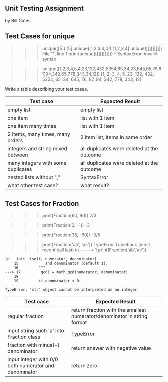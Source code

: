 ## Unit Testing Assignment

by Bill Gates.


## Test Cases for unique

>>> unique([5])
    [5]
>>> unique([1,2,3,3,4])
    [1,2,3,4]
>>> unique([[][][]]])
    File "", line 1
    print(unique([[][][]]]))
                     ^
SyntaxError: invalid syntax

>>> unique([1,2,3,4,5,4,23,132,432,5354,65,34,23,645,65,76,87,94,342,65,778,343,34,12])
    [1, 2, 3, 4, 5, 23, 132, 432, 5354, 65, 34, 645, 76, 87, 94, 342, 778, 343, 12]

Write a table describing your test cases.

| Test case              |  Expected Result    |
|------------------------|---------------------|
| empty list             |  empty list         |
| one item               |  list with 1 item   |
| one item many times    |  list with 1 item   |
| 2 items, many times, many orders | 2 item list, items in same order  |
| integers and string mixed between |  all duplicates were deleted at the outcome       |
| many integers with some duplicates  | all duplicates were deleted at the outcome   |
| nested lists without "," |  SyntaxError      |
| what other test case?  |  what result?       |


## Test Cases for Fraction

>>> print(Fraction(60, 90))
    2/3

>>> print(Fraction(3, -1))
    -3

>>> print(Fraction(36, -60))
    -3/5

>>> print(Fraction('ab', 'ac'))
        TypeError                                 Traceback (most recent call last)
    in 
    ----> 1 print(Fraction('ab','ac'))

    in __init__(self, numerator, denominator)
        15            and denominator (default 1).
        16         """
    ---> 17         gcd1 = math.gcd(numerator, denominator)
        18 
        19         if denominator < 0:

    TypeError: 'str' object cannot be interpreted as an integer

| Test case              |  Expected Result    |
|------------------------|---------------------|
| regular fraction         | return fraction with the smallest numerator/denominator in string format   |
| input string such 'a' into Fraction class      |  TypeError   |
| fraction with minus(-) denominator    |  return answer with negative value  |
| input integer with 0/0 both numerator and denominator |  return zero